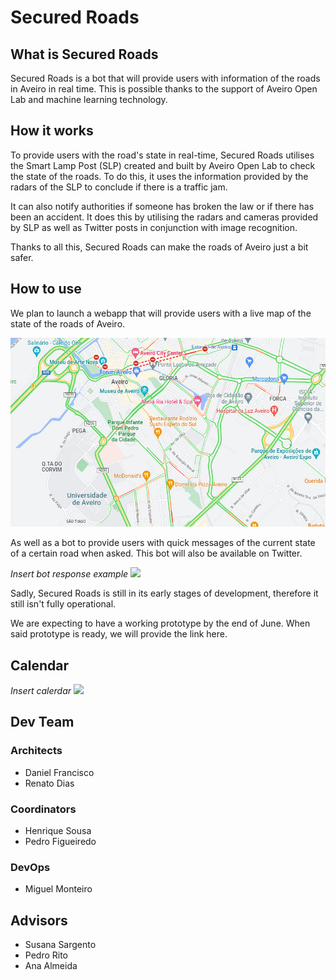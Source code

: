 # Secured Roads

## What is Secured Roads

Secured Roads is a bot that will provide users with information of the roads in Aveiro in real time. This is possible thanks to the support of Aveiro Open Lab and machine learning technology.

## How it works

To provide users with the road's state in real-time, Secured Roads utilises the Smart Lamp Post (SLP) created and built by Aveiro Open Lab to check the state of the roads. To do this, it uses the information provided by the radars of the SLP to conclude if there is a traffic jam. 

It can also notify authorities if someone has broken the law or if there has been an accident. It does this by utilising the radars and cameras provided by SLP as well as Twitter posts in conjunction with image recognition.

Thanks to all this, Secured Roads can make the roads of Aveiro just a bit safer.

## How to use

We plan to launch a webapp that will provide users with a live map of the state of the roads of Aveiro.

![](images/traffic_ex.png)

As well as a bot to provide users with quick messages of the current state of a certain road when asked. This bot will also be available on Twitter.

*Insert bot response example*
![](src)

Sadly, Secured Roads is still in its early stages of development, therefore it still isn't fully operational.

We are expecting to have a working prototype by the end of June.
When said prototype is ready, we will provide the link here.

## Calendar

*Insert calerdar*
![](src)

## Dev Team

### Architects
- Daniel Francisco
- Renato Dias
### Coordinators
- Henrique Sousa
- Pedro Figueiredo
### DevOps
- Miguel Monteiro


## Advisors

- Susana Sargento
- Pedro Rito
- Ana Almeida



